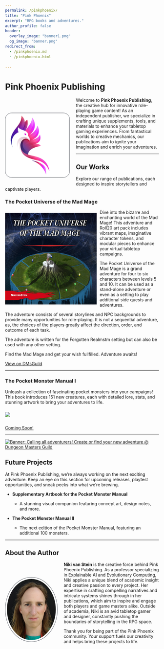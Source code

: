 ```yaml
---
permalink: /pinkphoenix/
title: "Pink Phoenix"
excerpt: "RPG books and adventures."
author_profile: false
header:
  overlay_image: "banner1.png"
  og_image: "banner.png"
redirect_from: 
  - /pinkphoenix.md
  - /pinkphoenix.html

---
```



# Pink Phoenix Publishing

<div class="author__avatar" style="float:left;"> 
  <img src="/img/pinkphoenix/phoenix-small.png" style="background-color:#FFF; border-radius: 10%; padding: 5px;
    border: 1px solid #51555d; max-width: 200px; margin-top:50px; margin-right:20px; margin-bottom:10px;">
</div>

Welcome to **Pink Phoenix Publishing**, the creative hub for innovative role-playing game content! As an independent publisher, we specialize in crafting unique supplements, tools, and materials to enhance your tabletop gaming experiences. From fantastical worlds to creative mechanics, our publications aim to ignite your imagination and enrich your adventures.

---

## Our Works

Explore our range of publications, each designed to inspire storytellers and captivate players.

### **The Pocket Universe of the Mad Mage**

<div style="float:left;"> 
  <img src="/img/pinkphoenix/pocket-universe.png" style="max-width: 300px; margin-top:10px; margin-right:10px; margin-bottom:10px;">
</div>

Dive into the bizarre and enchanting world of the Mad Mage! This adventure and Roll20 art pack includes vibrant maps, imaginative character tokens, and modular pieces to enhance your virtual tabletop campaigns.

The Pocket Universe of the Mad Mage is a grand adventure for four to six characters between levels 5 and 10.
It can be used as a stand-alone adventure or even as a setting to play additional side quests and adventures.

The adventure consists of several storylines and NPC backgrounds to provide many opportunities for role-playing.
It is not a sequential adventure, as, the choices of the players greatly affect the direction, order, and outcome of each task.

The adventure is written for the Forgotten Realmstm  setting but can also be used with any other setting.

Find the Mad Mage and get your wish fullfilled. Adventure awaits!

[View on DMsGuild](https://www.dmsguild.com/product/434552/The-Pocket-Universe-of-the-Mad-Mage-Roll20-art-pack?filters=45469_0_0_0_0_0_0_0?affiliate_id=3933879)

---

### **The Pocket Monster Manual I**


Unleash a collection of fascinating pocket monsters into your campaigns! This book introduces 151 new creatures, each with detailed lore, stats, and stunning artwork to bring your adventures to life.

<img src="/img/pinkphoenix/pocketmonstermanual.gif" style="max-width: 600px; margin-top:10px; margin-bottom:10px;">


[Coming Soon!]()

---
<a href="https://www.dmsguild.com/index.php?src=affiliate3933879&affiliate_id=3933879"><img src="https://www.dmsguild.com/themes/dmg/images/normaldms.png" border="0" title="Calling all adventurers! Create or find your new adventure @ Dungeon Masters Guild" alt="Banner: Calling all adventurers! Create or find your new adventure @ Dungeon Masters Guild" /></a>

## Future Projects

At Pink Phoenix Publishing, we’re always working on the next exciting adventure. Keep an eye on this section for upcoming releases, playtest opportunities, and sneak peeks into what we’re brewing.

- **Supplementary Artbook for the Pocket Monster Manual**
  - A stunning visual companion featuring concept art, design notes, and more.

- **The Pocket Monster Manual II**
  - The next edition of the Pocket Monster Manual, featuring an additional 100 monsters.

---

## About the Author

<div class="author__avatar" style="float:left;"> 
  <img src="/img/people/stein.png" style="background-color:#FFF; border-radius: 50%; padding: 5px;
    border: 1px solid #51555d; max-width: 160px; margin-top:50px; margin-right:20px; margin-bottom:10px;">
</div>

**Niki van Stein** is the creative force behind Pink Phoenix Publishing. As a professor specializing in Explainable AI and Evolutionary Computing, Niki applies a unique blend of academic insight and creative passion to every project. Her expertise in crafting compelling narratives and intricate systems shines through in her publications, which aim to inspire and engage both players and game masters alike. Outside of academia, Niki is an avid tabletop gamer and designer, constantly pushing the boundaries of storytelling in the RPG space.


Thank you for being part of the Pink Phoenix community. Your support fuels our creativity and helps bring these projects to life.

